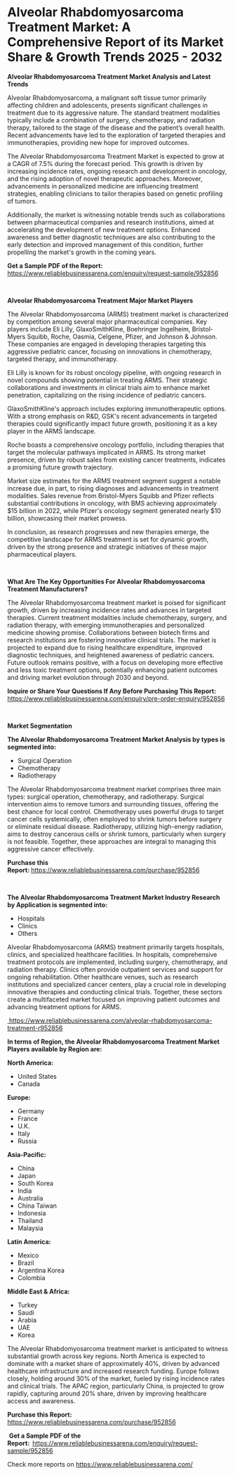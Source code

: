 <p><h1>Alveolar Rhabdomyosarcoma Treatment Market: A Comprehensive Report of its Market Share & Growth Trends 2025 - 2032</h1></p><p><strong>Alveolar Rhabdomyosarcoma Treatment Market Analysis and Latest Trends</strong></p>
<p><p>Alveolar Rhabdomyosarcoma, a malignant soft tissue tumor primarily affecting children and adolescents, presents significant challenges in treatment due to its aggressive nature. The standard treatment modalities typically include a combination of surgery, chemotherapy, and radiation therapy, tailored to the stage of the disease and the patient’s overall health. Recent advancements have led to the exploration of targeted therapies and immunotherapies, providing new hope for improved outcomes.</p><p>The Alveolar Rhabdomyosarcoma Treatment Market is expected to grow at a CAGR of 7.5% during the forecast period. This growth is driven by increasing incidence rates, ongoing research and development in oncology, and the rising adoption of novel therapeutic approaches. Moreover, advancements in personalized medicine are influencing treatment strategies, enabling clinicians to tailor therapies based on genetic profiling of tumors. </p><p>Additionally, the market is witnessing notable trends such as collaborations between pharmaceutical companies and research institutions, aimed at accelerating the development of new treatment options. Enhanced awareness and better diagnostic techniques are also contributing to the early detection and improved management of this condition, further propelling the market's growth in the coming years.</p></p>
<p><strong>Get a Sample PDF of the Report:&nbsp;</strong> <a href="https://www.reliablebusinessarena.com/enquiry/request-sample/952856?utm_campaign=2928&utm_medium=2&utm_source=Github&utm_content=ia&utm_term=07032025&utm_id=alveolar-rhabdomyosarcoma-treatment">https://www.reliablebusinessarena.com/enquiry/request-sample/952856</a></p>
<p>&nbsp;</p>
<p><strong>Alveolar Rhabdomyosarcoma Treatment Major Market Players</strong></p>
<p><p>The Alveolar Rhabdomyosarcoma (ARMS) treatment market is characterized by competition among several major pharmaceutical companies. Key players include Eli Lilly, GlaxoSmithKline, Boehringer Ingelheim, Bristol-Myers Squibb, Roche, Oasmia, Celgene, Pfizer, and Johnson & Johnson. These companies are engaged in developing therapies targeting this aggressive pediatric cancer, focusing on innovations in chemotherapy, targeted therapy, and immunotherapy.</p><p>Eli Lilly is known for its robust oncology pipeline, with ongoing research in novel compounds showing potential in treating ARMS. Their strategic collaborations and investments in clinical trials aim to enhance market penetration, capitalizing on the rising incidence of pediatric cancers.</p><p>GlaxoSmithKline's approach includes exploring immunotherapeutic options. With a strong emphasis on R&D, GSK's recent advancements in targeted therapies could significantly impact future growth, positioning it as a key player in the ARMS landscape.</p><p>Roche boasts a comprehensive oncology portfolio, including therapies that target the molecular pathways implicated in ARMS. Its strong market presence, driven by robust sales from existing cancer treatments, indicates a promising future growth trajectory.</p><p>Market size estimates for the ARMS treatment segment suggest a notable increase due, in part, to rising diagnoses and advancements in treatment modalities. Sales revenue from Bristol-Myers Squibb and Pfizer reflects substantial contributions in oncology, with BMS achieving approximately $15 billion in 2022, while Pfizer's oncology segment generated nearly $10 billion, showcasing their market prowess.</p><p>In conclusion, as research progresses and new therapies emerge, the competitive landscape for ARMS treatment is set for dynamic growth, driven by the strong presence and strategic initiatives of these major pharmaceutical players.</p></p>
<p>&nbsp;</p>
<p><strong>What Are The Key Opportunities For Alveolar Rhabdomyosarcoma Treatment Manufacturers?</strong></p>
<p><p>The Alveolar Rhabdomyosarcoma treatment market is poised for significant growth, driven by increasing incidence rates and advances in targeted therapies. Current treatment modalities include chemotherapy, surgery, and radiation therapy, with emerging immunotherapies and personalized medicine showing promise. Collaborations between biotech firms and research institutions are fostering innovative clinical trials. The market is projected to expand due to rising healthcare expenditure, improved diagnostic techniques, and heightened awareness of pediatric cancers. Future outlook remains positive, with a focus on developing more effective and less toxic treatment options, potentially enhancing patient outcomes and driving market evolution through 2030 and beyond.</p></p>
<p><strong>Inquire or Share Your Questions If Any Before Purchasing This Report:</strong> <a href="https://www.reliablebusinessarena.com/enquiry/pre-order-enquiry/952856?utm_campaign=2928&utm_medium=2&utm_source=Github&utm_content=ia&utm_term=07032025&utm_id=alveolar-rhabdomyosarcoma-treatment">https://www.reliablebusinessarena.com/enquiry/pre-order-enquiry/952856</a></p>
<p>&nbsp;</p>
<p><strong>Market Segmentation</strong></p>
<p><strong>The Alveolar Rhabdomyosarcoma Treatment Market Analysis by types is segmented into:</strong></p>
<p><ul><li>Surgical Operation</li><li>Chemotherapy</li><li>Radiotherapy</li></ul></p>
<p><p>The Alveolar Rhabdomyosarcoma treatment market comprises three main types: surgical operation, chemotherapy, and radiotherapy. Surgical intervention aims to remove tumors and surrounding tissues, offering the best chance for local control. Chemotherapy uses powerful drugs to target cancer cells systemically, often employed to shrink tumors before surgery or eliminate residual disease. Radiotherapy, utilizing high-energy radiation, aims to destroy cancerous cells or shrink tumors, particularly when surgery is not feasible. Together, these approaches are integral to managing this aggressive cancer effectively.</p></p>
<p><strong>Purchase this Report:&nbsp;</strong><a href="https://www.reliablebusinessarena.com/purchase/952856?utm_campaign=2928&utm_medium=2&utm_source=Github&utm_content=ia&utm_term=07032025&utm_id=alveolar-rhabdomyosarcoma-treatment">https://www.reliablebusinessarena.com/purchase/952856</a></p>
<p>&nbsp;</p>
<p><strong>The Alveolar Rhabdomyosarcoma Treatment Market Industry Research by Application is segmented into:</strong></p>
<p><ul><li>Hospitals</li><li>Clinics</li><li>Others</li></ul></p>
<p><p>Alveolar Rhabdomyosarcoma (ARMS) treatment primarily targets hospitals, clinics, and specialized healthcare facilities. In hospitals, comprehensive treatment protocols are implemented, including surgery, chemotherapy, and radiation therapy. Clinics often provide outpatient services and support for ongoing rehabilitation. Other healthcare venues, such as research institutions and specialized cancer centers, play a crucial role in developing innovative therapies and conducting clinical trials. Together, these sectors create a multifaceted market focused on improving patient outcomes and advancing treatment options for ARMS.</p></p>
<p><a href="https://www.reliablebusinessarena.com/alveolar-rhabdomyosarcoma-treatment-r952856?utm_campaign=2928&utm_medium=2&utm_source=Github&utm_content=ia&utm_term=07032025&utm_id=alveolar-rhabdomyosarcoma-treatment">&nbsp;https://www.reliablebusinessarena.com/alveolar-rhabdomyosarcoma-treatment-r952856</a></p>
<p><strong>In terms of Region, the Alveolar Rhabdomyosarcoma Treatment Market Players available by Region are:</strong></p>
<p>
    <p> <strong> North America: </strong>
        <ul>
            <li>United States</li>
            <li>Canada</li>
        </ul>
        </p> 
    <p> <strong> Europe: </strong>
        <ul>
            <li>Germany</li>
            <li>France</li>
            <li>U.K.</li>
            <li>Italy</li>
            <li>Russia</li>
        </ul>
        </p> 
    <p> <strong> Asia-Pacific: </strong>
        <ul>
            <li>China</li>
            <li>Japan</li>
            <li>South Korea</li>
            <li>India</li>
            <li>Australia</li>
            <li>China Taiwan</li>
            <li>Indonesia</li>
            <li>Thailand</li>
            <li>Malaysia</li>
        </ul>
        </p> 
    <p> <strong> Latin America: </strong>
        <ul>
            <li>Mexico</li>
            <li>Brazil</li>
            <li>Argentina Korea</li>
            <li>Colombia</li>
        </ul>
        </p> 
    <p> <strong> Middle East & Africa: </strong>
        <ul>
            <li>Turkey</li>
            <li>Saudi</li>
            <li>Arabia</li>
            <li>UAE</li>
            <li>Korea</li>
        </ul>
    </p>
    </p>
<p><p>The Alveolar Rhabdomyosarcoma treatment market is anticipated to witness substantial growth across key regions. North America is expected to dominate with a market share of approximately 40%, driven by advanced healthcare infrastructure and increased research funding. Europe follows closely, holding around 30% of the market, fueled by rising incidence rates and clinical trials. The APAC region, particularly China, is projected to grow rapidly, capturing around 20% share, driven by improving healthcare access and awareness.</p></p>
<p><strong>Purchase this Report: </strong><a href="https://www.reliablebusinessarena.com/purchase/952856?utm_campaign=2928&utm_medium=2&utm_source=Github&utm_content=ia&utm_term=07032025&utm_id=alveolar-rhabdomyosarcoma-treatment">https://www.reliablebusinessarena.com/purchase/952856</a></p>
<p>&nbsp;<strong>Get a Sample PDF of the Report:&nbsp;&nbsp;</strong><a href="https://www.reliablebusinessarena.com/enquiry/request-sample/952856?utm_campaign=2928&utm_medium=2&utm_source=Github&utm_content=ia&utm_term=07032025&utm_id=alveolar-rhabdomyosarcoma-treatment">https://www.reliablebusinessarena.com/enquiry/request-sample/952856</a></p>
<p><strong></strong></p>
<p>Check more reports on <a href="https://www.reliablebusinessarena.com/?utm_campaign=2928&utm_medium=2&utm_source=Github&utm_content=ia&utm_term=07032025&utm_id=alveolar-rhabdomyosarcoma-treatment">https://www.reliablebusinessarena.com/</a></p>